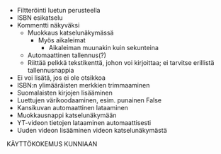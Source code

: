 - Filtteröinti luetun perusteella
- ISBN esikatselu
- Kommentti näkyväksi
	- Muokkaus katselunäkymässä
		- Myös aikaleimat
			- Aikaleiman muunakin kuin sekunteina
	- Automaattinen tallennus(?)
	- Riittää pelkkä tekstikenttä, johon voi kirjoittaa; ei tarvitse erillistä tallennusnappia
- Ei voi lisätä, jos ei ole otsikkoa
- ISBN:n ylimääräisten merkkien trimmaaminen
- Suomalaisten kirjojen lisääminen
- Luettujen värikoodaaminen, esim. punainen False
- Kansikuvan automaattinen lataaminen
- Muokkausnappi katselunäkymään
- YT-videon tietojen lataaminen automaattisesti
- Uuden videon lisääminen videon katselunäkymästä


KÄYTTÖKOKEMUS KUNNIAAN

